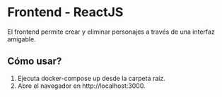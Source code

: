 # Frontend - ReactJS

El frontend permite crear y eliminar personajes a través de una interfaz amigable.

## Cómo usar?
1. Ejecuta docker-compose up desde la carpeta raíz.
2. Abre el navegador en http://localhost:3000.
